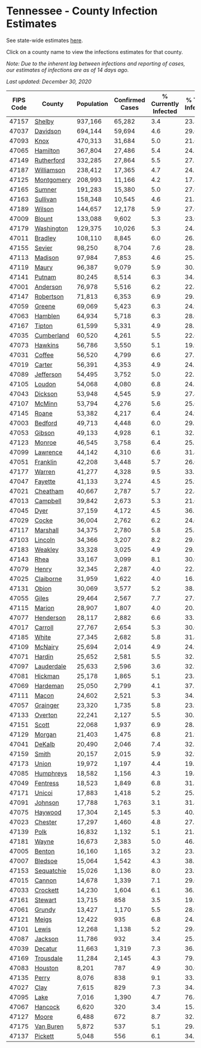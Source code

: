 # Tennessee - County Infection Estimates

See state-wide estimates [here](/infections/us-tn).

Click on a county name to view the infections estimates for that county.

*Note: Due to the inherent lag between infections and reporting of cases, our estimates of infections are as of 14 days ago.*

*Last updated: December 30, 2020*

|   FIPS Code |                   County |   Population |   Confirmed Cases |   % Currently Infected |   % Total Infected |
|-------------|--------------------------|--------------|-------------------|------------------------|--------------------|
|       47157 |         [Shelby](shelby) |      937,166 |            65,282 |                    3.4 |               23.8 |
|       47037 |     [Davidson](davidson) |      694,144 |            59,694 |                    4.6 |               29.6 |
|       47093 |             [Knox](knox) |      470,313 |            31,684 |                    5.0 |               21.6 |
|       47065 |     [Hamilton](hamilton) |      367,804 |            27,486 |                    5.4 |               24.3 |
|       47149 | [Rutherford](rutherford) |      332,285 |            27,864 |                    5.5 |               27.7 |
|       47187 | [Williamson](williamson) |      238,412 |            17,365 |                    4.7 |               24.1 |
|       47125 | [Montgomery](montgomery) |      208,993 |            11,166 |                    4.2 |               17.4 |
|       47165 |         [Sumner](sumner) |      191,283 |            15,380 |                    5.0 |               27.0 |
|       47163 |     [Sullivan](sullivan) |      158,348 |            10,545 |                    4.6 |               21.3 |
|       47189 |         [Wilson](wilson) |      144,657 |            12,178 |                    5.9 |               27.6 |
|       47009 |         [Blount](blount) |      133,088 |             9,602 |                    5.3 |               23.0 |
|       47179 | [Washington](washington) |      129,375 |            10,026 |                    5.3 |               24.8 |
|       47011 |       [Bradley](bradley) |      108,110 |             8,845 |                    6.0 |               26.7 |
|       47155 |         [Sevier](sevier) |       98,250 |             8,704 |                    7.6 |               28.8 |
|       47113 |       [Madison](madison) |       97,984 |             7,853 |                    4.6 |               25.8 |
|       47119 |           [Maury](maury) |       96,387 |             9,079 |                    5.9 |               30.3 |
|       47141 |         [Putnam](putnam) |       80,245 |             8,514 |                    6.3 |               34.8 |
|       47001 |     [Anderson](anderson) |       76,978 |             5,516 |                    6.2 |               22.8 |
|       47147 |   [Robertson](robertson) |       71,813 |             6,353 |                    6.9 |               29.5 |
|       47059 |         [Greene](greene) |       69,069 |             5,423 |                    6.3 |               24.9 |
|       47063 |       [Hamblen](hamblen) |       64,934 |             5,718 |                    6.3 |               28.6 |
|       47167 |         [Tipton](tipton) |       61,599 |             5,331 |                    4.9 |               28.5 |
|       47035 | [Cumberland](cumberland) |       60,520 |             4,261 |                    5.5 |               22.6 |
|       47073 |       [Hawkins](hawkins) |       56,786 |             3,550 |                    5.1 |               19.9 |
|       47031 |         [Coffee](coffee) |       56,520 |             4,799 |                    6.6 |               27.1 |
|       47019 |         [Carter](carter) |       56,391 |             4,353 |                    4.9 |               24.7 |
|       47089 |   [Jefferson](jefferson) |       54,495 |             3,752 |                    5.0 |               22.2 |
|       47105 |         [Loudon](loudon) |       54,068 |             4,080 |                    6.8 |               24.3 |
|       47043 |       [Dickson](dickson) |       53,948 |             4,545 |                    5.9 |               27.4 |
|       47107 |         [McMinn](mcminn) |       53,794 |             4,276 |                    5.6 |               25.6 |
|       47145 |           [Roane](roane) |       53,382 |             4,217 |                    6.4 |               24.9 |
|       47003 |       [Bedford](bedford) |       49,713 |             4,448 |                    6.0 |               29.7 |
|       47053 |         [Gibson](gibson) |       49,133 |             4,928 |                    6.1 |               32.1 |
|       47123 |         [Monroe](monroe) |       46,545 |             3,758 |                    6.4 |               25.7 |
|       47099 |     [Lawrence](lawrence) |       44,142 |             4,310 |                    6.6 |               31.4 |
|       47051 |     [Franklin](franklin) |       42,208 |             3,448 |                    5.7 |               26.0 |
|       47177 |         [Warren](warren) |       41,277 |             4,328 |                    9.5 |               33.5 |
|       47047 |       [Fayette](fayette) |       41,133 |             3,274 |                    4.5 |               25.9 |
|       47021 |     [Cheatham](cheatham) |       40,667 |             2,787 |                    5.7 |               22.4 |
|       47013 |     [Campbell](campbell) |       39,842 |             2,673 |                    5.3 |               21.0 |
|       47045 |             [Dyer](dyer) |       37,159 |             4,172 |                    4.5 |               36.2 |
|       47029 |           [Cocke](cocke) |       36,004 |             2,762 |                    6.2 |               24.6 |
|       47117 |     [Marshall](marshall) |       34,375 |             2,780 |                    5.8 |               25.8 |
|       47103 |       [Lincoln](lincoln) |       34,366 |             3,207 |                    8.2 |               29.6 |
|       47183 |       [Weakley](weakley) |       33,328 |             3,025 |                    4.9 |               29.1 |
|       47143 |             [Rhea](rhea) |       33,167 |             3,099 |                    8.1 |               30.0 |
|       47079 |           [Henry](henry) |       32,345 |             2,287 |                    4.0 |               22.8 |
|       47025 |   [Claiborne](claiborne) |       31,959 |             1,622 |                    4.0 |               16.3 |
|       47131 |           [Obion](obion) |       30,069 |             3,577 |                    5.2 |               38.3 |
|       47055 |           [Giles](giles) |       29,464 |             2,567 |                    7.7 |               27.9 |
|       47115 |         [Marion](marion) |       28,907 |             1,807 |                    4.0 |               20.2 |
|       47077 |   [Henderson](henderson) |       28,117 |             2,882 |                    6.6 |               33.1 |
|       47017 |       [Carroll](carroll) |       27,767 |             2,654 |                    5.3 |               30.6 |
|       47185 |           [White](white) |       27,345 |             2,682 |                    5.8 |               31.4 |
|       47109 |       [McNairy](mcnairy) |       25,694 |             2,014 |                    4.9 |               24.9 |
|       47071 |         [Hardin](hardin) |       25,652 |             2,581 |                    5.5 |               32.1 |
|       47097 | [Lauderdale](lauderdale) |       25,633 |             2,596 |                    3.6 |               32.9 |
|       47081 |       [Hickman](hickman) |       25,178 |             1,865 |                    5.1 |               23.8 |
|       47069 |     [Hardeman](hardeman) |       25,050 |             2,799 |                    4.1 |               37.5 |
|       47111 |           [Macon](macon) |       24,602 |             2,521 |                    5.3 |               34.7 |
|       47057 |     [Grainger](grainger) |       23,320 |             1,735 |                    5.8 |               23.9 |
|       47133 |       [Overton](overton) |       22,241 |             2,127 |                    5.5 |               30.2 |
|       47151 |           [Scott](scott) |       22,068 |             1,937 |                    6.9 |               28.1 |
|       47129 |         [Morgan](morgan) |       21,403 |             1,475 |                    6.8 |               21.9 |
|       47041 |         [DeKalb](dekalb) |       20,490 |             2,046 |                    7.4 |               32.3 |
|       47159 |           [Smith](smith) |       20,157 |             2,015 |                    5.9 |               32.9 |
|       47173 |           [Union](union) |       19,972 |             1,197 |                    4.4 |               19.1 |
|       47085 |   [Humphreys](humphreys) |       18,582 |             1,156 |                    4.3 |               19.8 |
|       47049 |     [Fentress](fentress) |       18,523 |             1,849 |                    6.8 |               31.3 |
|       47171 |         [Unicoi](unicoi) |       17,883 |             1,418 |                    5.2 |               25.3 |
|       47091 |       [Johnson](johnson) |       17,788 |             1,763 |                    3.1 |               31.8 |
|       47075 |       [Haywood](haywood) |       17,304 |             2,145 |                    5.3 |               40.7 |
|       47023 |       [Chester](chester) |       17,297 |             1,460 |                    4.8 |               27.2 |
|       47139 |             [Polk](polk) |       16,832 |             1,132 |                    5.1 |               21.7 |
|       47181 |           [Wayne](wayne) |       16,673 |             2,383 |                    5.0 |               46.8 |
|       47005 |         [Benton](benton) |       16,160 |             1,165 |                    3.2 |               23.3 |
|       47007 |       [Bledsoe](bledsoe) |       15,064 |             1,542 |                    4.3 |               38.5 |
|       47153 | [Sequatchie](sequatchie) |       15,026 |             1,136 |                    8.0 |               23.9 |
|       47015 |         [Cannon](cannon) |       14,678 |             1,339 |                    7.1 |               29.6 |
|       47033 |     [Crockett](crockett) |       14,230 |             1,604 |                    6.1 |               36.1 |
|       47161 |       [Stewart](stewart) |       13,715 |               858 |                    3.5 |               19.9 |
|       47061 |         [Grundy](grundy) |       13,427 |             1,170 |                    5.5 |               28.0 |
|       47121 |           [Meigs](meigs) |       12,422 |               935 |                    6.8 |               24.2 |
|       47101 |           [Lewis](lewis) |       12,268 |             1,138 |                    5.2 |               29.4 |
|       47087 |       [Jackson](jackson) |       11,786 |               932 |                    3.4 |               25.8 |
|       47039 |       [Decatur](decatur) |       11,663 |             1,319 |                    7.3 |               36.5 |
|       47169 |   [Trousdale](trousdale) |       11,284 |             2,145 |                    4.3 |               79.1 |
|       47083 |       [Houston](houston) |        8,201 |               787 |                    4.9 |               30.6 |
|       47135 |           [Perry](perry) |        8,076 |               838 |                    9.1 |               33.5 |
|       47027 |             [Clay](clay) |        7,615 |               829 |                    7.3 |               34.8 |
|       47095 |             [Lake](lake) |        7,016 |             1,390 |                    4.7 |               76.4 |
|       47067 |       [Hancock](hancock) |        6,620 |               320 |                    3.4 |               15.8 |
|       47127 |           [Moore](moore) |        6,488 |               672 |                    8.7 |               32.7 |
|       47175 |   [Van Buren](van-buren) |        5,872 |               537 |                    5.1 |               29.3 |
|       47137 |       [Pickett](pickett) |        5,048 |               556 |                    6.1 |               34.1 |